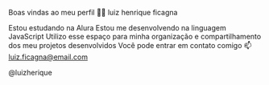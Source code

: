 Boas vindas ao meu perfil 💙💙
luiz henrique ficagna

Estou estudando na Alura
Estou me desenvolvendo na linguagem JavaScript
Utilizo esse espaço para minha organização e compartilhamento dos meu projetos desenvolvidos
Você pode entrar em contato comigo 📫
luiz.ficagna@email.com

@luizherique
